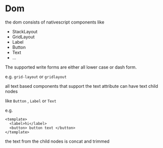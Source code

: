 # Dom

the dom consists of nativescript components
like

- StackLayout
- GridLayout
- Label
- Button
- Text
- ...

The supported write forms are either all lower case or dash form.

e.g.
`grid-layout` or `gridlayout`

all text based components that support the text attribute can have text child nodes

like `Button` , `Label` or `Text`

e.g.

```gts
<template>
  <label>hi</label>
  <button> button text </button>
</template>
```

the text from the child nodes is concat and trimmed

